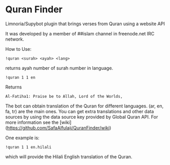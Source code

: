 Quran Finder
============

Limnoria/Supybot plugin that brings verses from Quran using a website API

It was developed by a member of ##islam channel in freenode.net IRC network.

How to Use:

```
!quran <surah> <ayah> <lang>
```
returns ayah number <ayah> of surah number <surah> in <lang> language.

```
!quran 1 1 en
```
Returns 
```
Al-Fatiha1: Praise be to Allah, Lord of the Worlds,
```

The bot can obtain translation of the Quran for different languages. (ar, en, fa, tr) are the main ones. You can get extra translations and other data sources by using the data source key provided by Global Quran API. For more information see the [wiki] (https://github.com/SafaAlfulaij/QuranFinder/wiki)

One example is:
```
!quran 1 1 en.hilali
```
which will provide the Hilali English translation of the Quran.

